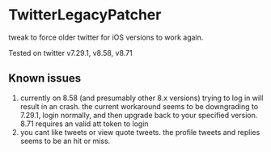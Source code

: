 # TwitterLegacyPatcher
tweak to force older twitter for iOS versions to work again.

Tested on twitter v7.29.1, v8.58, v8.71

## Known issues
1) currently on 8.58 (and presumably other 8.x versions) trying to log in will result in an crash. the current workaround seems to be downgrading to 7.29.1, login normally, and then upgrade back to your specified version. 8.71 requires an valid att token to login
2) you cant like tweets or view quote tweets. the profile tweets and replies seems to be an hit or miss.
